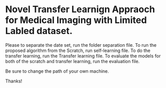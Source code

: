 # Novel Transfer Learnign Appraoch for Medical Imaging with Limited Labled dataset.
Please to separate the date set, run the folder separation file.
To run the proposed algorithm from the Scratch, run self-learning file.
To do the transfer learning, run the Transfer learning file.
To evaluate the models for both of the scratch and transfer learning, run the evaluation file.

Be sure to change the path of your own machine.

Thanks!


